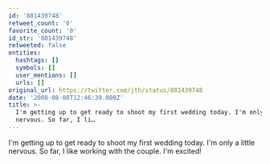 ```yaml
---
id: '881439748'
retweet_count: '0'
favorite_count: '0'
id_str: '881439748'
retweeted: false
entities:
  hashtags: []
  symbols: []
  user_mentions: []
  urls: []
original_url: https://twitter.com/jth/status/881439748
date: '2008-08-08T12:46:39.000Z'
title: >-
  I'm getting up to get ready to shoot my first wedding today. I'm only a little
  nervous. So far, I li…
---
```


I'm getting up to get ready to shoot my first wedding today. I'm only a little nervous. So far, I like working with the couple. I'm excited!